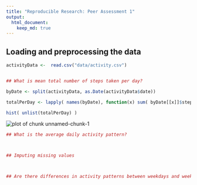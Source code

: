 ```yaml
---
title: "Reproducible Research: Peer Assessment 1"
output: 
  html_document:
    keep_md: true
---
```



## Loading and preprocessing the data

```r
activityData <-  read.csv("data/activity.csv")


## What is mean total number of steps taken per day?

byDate <- split(activityData, as.Date(activityData$date))

totalPerDay <- lapply( names(byDate), function(x) sum( byDate[[x]]$steps,na.rm=TRUE ) )

hist( unlist(totalPerDay) )
```

![plot of chunk unnamed-chunk-1](figure/unnamed-chunk-1-1.png)

```r
## What is the average daily activity pattern?



## Imputing missing values



## Are there differences in activity patterns between weekdays and weekends?
```
